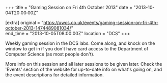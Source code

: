 +++
title = "Gaming Session on Fri 4th October 2013"
date = "2013-10-04T20:00:00Z"

[extra]
original = "https://uwcs.co.uk/events/gaming-session-on-fri-4th-october-2013-1474489081034/"    
end_time = "2013-10-05T08:00:00Z"
location = "DCS"
+++

Weekly gaming session in the DCS labs. Come along, and knock on the window to get in if you don't have card access to the Department of Computer Science (as most people don't).

More info on this session and all later sessions to be given later. Check the 'Events' section of the website for up-to-date info on what's going on, and the event descriptions for detailed information.

